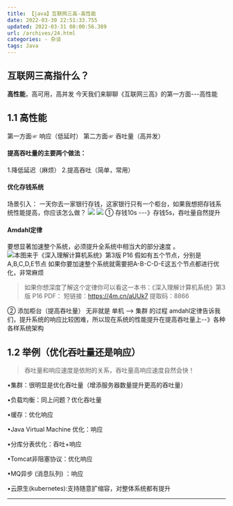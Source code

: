 ```yaml
---
title: 【java】互联网三高-高性能
date: 2022-03-30 22:51:33.755
updated: 2022-03-31 08:00:56.389
url: /archives/24.html
categories: - 杂谈
tags: Java
---
```



## 互联网三高指什么？

**高性能**，高可用，高并发 今天我们来聊聊《互联网三高》的第一方面---高性能

## 1.1 高性能

第一方面☞ 响应（低延时） 第二方面☞ 吞吐量（高并发）

#### 提高吞吐量的主要两个做法：

1.降低延迟（麻烦） 2.提高吞吐（简单，常用）

#### 优化存钱系统

场景引入： 一天你去一家银行存钱，这家银行只有一个柜台，如果我想把存钱系统性能提高，你应该怎么做？ ![](https://img-blog.csdnimg.cn/img_convert/9b114ce4f5ecd2b7405d02b6447f2c88.png) ![](https://img-blog.csdnimg.cn/img_convert/b59cffc83d999d0bd76d7527553e3ee3.png) ① 存钱10s ---》存钱5s，吞吐量自然提升

#### Amdahl定律

要想显著加速整个系统，必须提升全系统中相当大的部分速度 。 ![本图来于《深入理解计算机系统》第3版 P16](https://img-blog.csdnimg.cn/img_convert/6045b4a6672b0328195d70f299ed447f.png) 假如有五个节点，分别是A,B,C,D,E节点 如果你要加速整个系统就需要把A-B-C-D-E这五个节点都进行优化，非常麻烦

> 如果你想深度了解这个定律你可以看这一本书：《深入理解计算机系统》第3版 P16 PDF： 短链接：https://4m.cn/aUUk7 提取码：8866

② 添加柜台（提高吞吐量） 无非就是 单机 --> 集群 的过程 amdahl定律告诉我们，提升系统的响应比较困难，所以现在系统的性能提升在提高吞吐量上--》各种各样系统架构

## 1.2 举例（优化吞吐量还是响应）

> 吞吐量和响应速度是依附的关系，吞吐量高响应速度自然会快！

•集群：很明显是优化吞吐量（增添服务器数量提升更高的吞吐量） 

•负载均衡：同上问题？优化吞吐量 

•缓存：优化响应 

•Java Virtual Machine 优化：响应 

•分库分表优化：吞吐+响应

•Tomcat非阻塞协议：优化响应 

•MQ异步 (消息队列) ：响应 

•云原生(kubernetes):支持随意扩缩容，对整体系统都有提升

* * *
